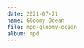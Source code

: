 ```yaml
---
date: 2021-07-21
name: Gloomy Ocean
file: mpd-gloomy-ocean
album: mpd
---
```


<!-- One of my best and also most ambient pieces. After coming up with the initial melody on the piano, I followed by mixing it with a melody from an unfinished piece for a biome called "the Gloom". After 2:16, when the piece stops for a while to focus on a single melody, it begins to peacefully transform back into the main theme and I find it the best moment in the piece. -->
